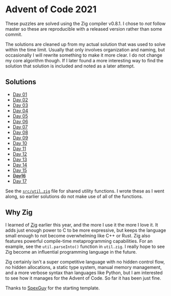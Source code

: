 # Advent of Code 2021

These puzzles are solved using the Zig compiler v0.8.1. I chose to _not_ follow
master so these are reproducible with a released version rather than some
commit.

The solutions are cleaned up from my actual solution that was used to solve
within the time limit. Usually that only involves organization and naming, but
occasionally I will rewrite something to make it more clear. I do not change my
core algorithm though. If I later found a more interesting way to find the
solution that solution is included and noted as a later attempt.

## Solutions

* [Day 01](https://github.com/natecraddock/aoc/blob/master/2021/src/day01.zig)
* [Day 02](https://github.com/natecraddock/aoc/blob/master/2021/src/day02.zig)
* [Day 03](https://github.com/natecraddock/aoc/blob/master/2021/src/day03.zig)
* [Day 04](https://github.com/natecraddock/aoc/blob/master/2021/src/day04.zig)
* [Day 05](https://github.com/natecraddock/aoc/blob/master/2021/src/day05.zig)
* [Day 06](https://github.com/natecraddock/aoc/blob/master/2021/src/day06.zig)
* [Day 07](https://github.com/natecraddock/aoc/blob/master/2021/src/day07.zig)
* [Day 08](https://github.com/natecraddock/aoc/blob/master/2021/src/day08.zig)
* [Day 09](https://github.com/natecraddock/aoc/blob/master/2021/src/day09.zig)
* [Day 10](https://github.com/natecraddock/aoc/blob/master/2021/src/day10.zig)
* [Day 11](https://github.com/natecraddock/aoc/blob/master/2021/src/day11.zig)
* [Day 12](https://github.com/natecraddock/aoc/blob/master/2021/src/day12.zig)
* [Day 13](https://github.com/natecraddock/aoc/blob/master/2021/src/day13.zig)
* [Day 14](https://github.com/natecraddock/aoc/blob/master/2021/src/day14.zig)
* [Day 15](https://github.com/natecraddock/aoc/blob/master/2021/src/day14.zig)
* ~~[Day16](https://github.com/natecraddock/aoc/blob/master/2021/src/day16.zig)~~
* [Day 17](https://github.com/natecraddock/aoc/blob/master/2021/src/day17.zig)

See the
[`src/util.zig`](https://github.com/natecraddock/aoc/blob/master/2021/src/util.zig)
file for shared utility functions. I wrote these as I went along, so earlier
solutions do not make use of all of the functions.

## Why Zig

I learned of [Zig](https://ziglang.org) earlier this year, and the more I use it
the more I love it. It adds just enough power to C to be more expressive, but
keeps the language small enough to not become overwhelming like C++ or Rust.
Zig also features powerful compile-time metaprogramming capabilities. For an
example, see the `util.parseInto()` function in `util.zig`. I really hope to
see Zig become an influential programming language in the future.

Zig certainly isn't a super competitive language with no hidden control flow, no
hidden allocations, a static type system, manual memory management, and a more
verbose syntax than languages like Python, but I am interested to see how it
manages for the Advent of Code. So far it has been just fine.

Thanks to [SpexGuy](https://github.com/SpexGuy/Zig-AoC-Template) for the
starting template.
